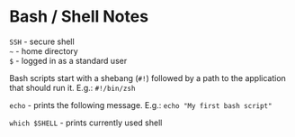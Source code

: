 
# Bash / Shell Notes

`SSH` - secure shell  
`~` - home directory  
`$` - logged in as a standard user  

Bash scripts start with a shebang (`#!`) followed by a path to the application that should run it. E.g.: `#!/bin/zsh`

`echo` - prints the following message. E.g.: `echo "My first bash script"`

`which $SHELL` - prints currently used shell
